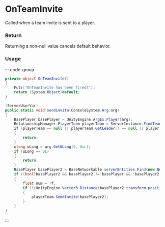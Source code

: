 # OnTeamInvite
<Badge type="info" text="Team"/><Badge type="danger" text="Carbon Compatible"/><Badge type="warning" text="Oxide Compatible"/>
Called when a team invite is sent to a player.

### Return
Returning a non-null value cancels default behavior.

### Usage
::: code-group
```csharp [Example]
private object OnTeamInvite()
{
	Puts("OnTeamInvite has been fired!");
	return (System.Object)default;
}
```
```csharp [Source — Assembly-CSharp @ RelationshipManager]
[ServerUserVar]
public static void sendinvite(ConsoleSystem.Arg arg)
{
	BasePlayer basePlayer = UnityEngine.ArgEx.Player(arg);
	RelationshipManager.PlayerTeam playerTeam = ServerInstance.FindTeam(basePlayer.currentTeam);
	if (playerTeam == null || playerTeam.GetLeader() == null || playerTeam.GetLeader() != basePlayer)
	{
		return;
	}
	ulong uLong = arg.GetULong(0, 0uL);
	if (uLong == 0L)
	{
		return;
	}
	BasePlayer basePlayer2 = BaseNetworkable.serverEntities.Find(new NetworkableId(uLong)) as BasePlayer;
	if ((bool)basePlayer2 && basePlayer2 != basePlayer && !basePlayer2.IsNpc && basePlayer2.currentTeam == 0L)
	{
		float num = 7f;
		if (!(UnityEngine.Vector3.Distance(basePlayer2.transform.position, basePlayer.transform.position) > num))
		{
			playerTeam.SendInvite(basePlayer2);
		}
	}
}

```
:::
